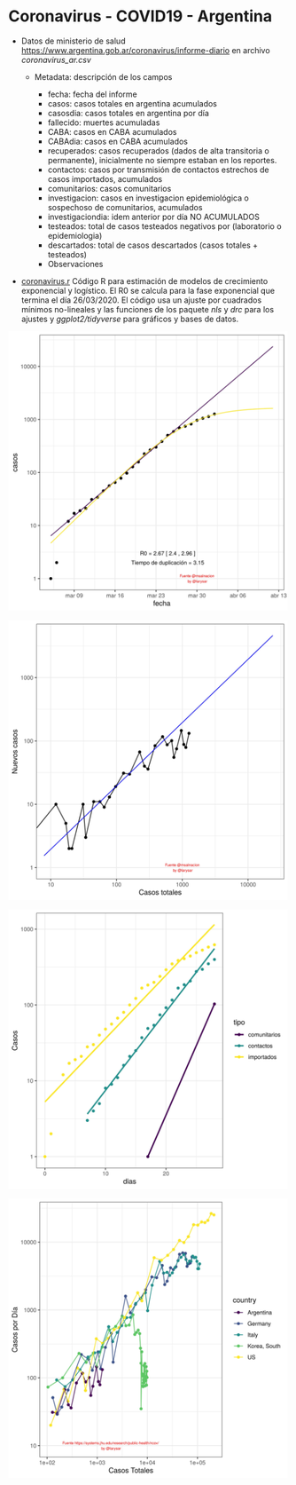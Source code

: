 # Coronavirus - COVID19 - Argentina

- Datos de ministerio de salud <https://www.argentina.gob.ar/coronavirus/informe-diario> en archivo *coronavirus_ar.csv* 

	- Metadata: descripción de los campos

		- fecha: fecha del informe
		- casos: casos totales en argentina acumulados
		- casosdia: casos totales en argentina por día
		- fallecido: muertes acumuladas
		- CABA: casos en CABA acumulados
		- CABAdia: casos en CABA acumulados
		- recuperados: casos recuperados (dados de alta transitoria o permanente), inicialmente no siempre estaban en los reportes.
		- contactos: casos por transmisión de contactos estrechos de casos importados, acumulados
		- comunitarios: casos comunitarios 
		- investigacion: casos en investigacion epidemiológica o sospechoso de comunitarios, acumulados 
		- investigaciondia: idem anterior por día NO ACUMULADOS
		- testeados: total de casos testeados negativos por (laboratorio o epidemiologia)
		- descartados: total de casos descartados (casos totales + testeados)
		- Observaciones


- [coronavirus.r](coronavirus.r) Código R para estimación de modelos de crecimiento exponencial y logístico. El R0 se calcula para la fase exponencial que termina el día 26/03/2020. El código usa un ajuste por cuadrados mínimos no-lineales y las funciones de los paquete *nls* y *drc* para los ajustes y *ggplot2/tidyverse* para gráficos y bases de datos.   

![](coronaArTotalesLog.jpg)


![](coronaArNuevosVsTotales.jpg)

![](coronaArComparacionComunitarios.jpg)

![](coronaGlobalNuevosVsTotales.jpg)

